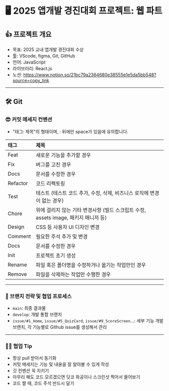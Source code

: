 # 🖥️ 2025 앱개발 경진대회 프로젝트: 웹 파트
## 👍 프로젝트 개요
- 목표: 2025 교내 앱개발 경진대회 수상
- 툴: VScode, figma, Git, GitHub
- 언어: JavaScript
- 라이브러리: React.js
- 노션: https://www.notion.so/21bc79a2364680e38555e1e5da5bb548?source=copy_link
- ---
## 🛠️ Git 
### 😎 커밋 메세지 컨벤션
- "태그: 제목"의 형태이며, : 뒤에만 space가 있음에 유의합니다.

|태그|제목|
|:---|:---|
|Feat|새로운 기능을 추가할 경우|
|Fix|버그를 고친 경우|
|Docs|문서를 수정한 경우|
|Refactor|코드 리펙토링|
|Test|테스트 (테스트 코드 추가, 수정, 삭제, 비즈니스 로직에 변경이 없는 경우)|
|Chore|위에 걸리지 않는 기타 변경사항 (빌드 스크립트 수정, assets image, 패키지 매니저 등)|
|Design|CSS 등 사용자 UI 디자인 변경|
|Comment|필요한 주석 추가 및 변경|
|Docs|문서를 수정한 경우|
|Init|프로젝트 초기 생성|
|Rename|파일 혹은 폴더명을 수정하거나 옮기는 작업만인 경우|
|Remove|파일을 삭제하는 작업만 수행한 경우|
---
### 🌳 브랜치 전략 및 협업 프로세스
- `main`: 최종 결과물
- `develop`: 개발 통합 브랜치
- `issue/#1_Home`, `issue/#5_QuizCard`, `issue/#9_ScoreScreen`...: 세부 기능 개발 브랜치, 각 기능별로 Github issue를 생성해서 관리
---
### 🙋‍♀️ 협업 Tip
- 항상 pull 받아서 동기화
- 커밋 메세지는 기능 및 내용을 잘 알아볼 수 있게 작성
- 깃 컨벤션 꼭 지키기
- 아무리 해도 코드 모르겠으면 딧코 화공이나 스크린샷 찍어서 물어보기
- 코드 짤 때, 코드 주석 반드시 달기
